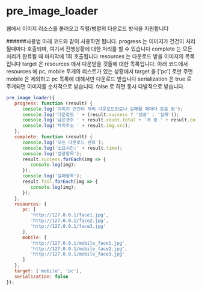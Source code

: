 # pre_image_loader
웹에서 이미지 리소스를 불러오고 직렬/병렬의 다운로드 방식을 지원합니다

######사용법
아래 코드와 같이 사용하면 됩니다.
progress 는 이미지가 건건이 처리될때마다 호출되며, 여기서 진행상황에 대한 처리를 할 수 있습니다
complete 는 모든 처리가 완료될 때 마지막에 1회 호출됩니다
resources 는 다운로드 받을 이미지의 목록입니다
target 은 resources 에서 다운받을 것들에 대한 목록입니다. 아래 코드에서 resources 에 pc, mobile 두개의 리스트가 있는 상황에서 target 을 ['pc'] 로만 주면 mobile 은 제외하고 pc 목록에 대해서만 다운로드 받습니다
serialization 은 true 로 주게되면 이미지를 순차적으로 받습니다. false 로 하면 동시 다발적으로 받습니다.

```javascript
pre_image_loader({
   progress: function (result) {
      console.log('이미지 건건이 처리 다운로드완료나 실패될 때마다 호출 됨');
      console.log('다운로드 ' + (result.success ? '성공' : '실패'));
      console.log('남은갯수 ' + result.count.total + '개 중 ' + result.count.left + '개 남음');
      console.log('처리주소 ' + result.img.src);
   },
   complete: function (result) {
      console.log('모든 다운로드 완료');
      console.log('소요시간:' + result.time);
      console.log('성공항목');
      result.success.forEach(img => {
         console.log(img);
      });
      console.log('실패항목');
      result.fail.forEach(img => {
         console.log(img);
      });
   },
   resources: {
      pc: [
         'http://127.0.0.1/face1.jpg',
         'http://127.0.0.1/face2.jpg',
         'http://127.0.0.1/face3.jpg'
      ],
      mobile: [
         'http://127.0.0.1/mobile_face1.jpg',
         'http://127.0.0.1/mobile_face2.jpg',
         'http://127.0.0.1/mobile_face3.jpg'
      ]
   },
   target: ['mobile', 'pc'],
   serialization: false
});
```
